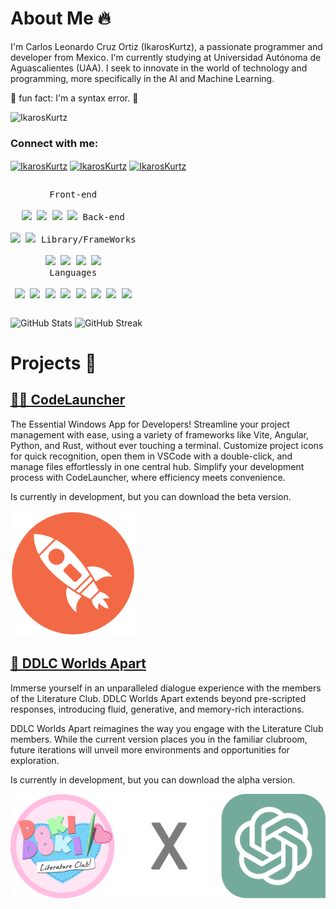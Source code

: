 # About Me 🔥

I'm Carlos Leonardo Cruz Ortiz (IkarosKurtz), a passionate programmer and developer from Mexico. I'm currently studying at Universidad Autónoma de Aguascalientes (UAA). I seek to innovate  in the world of technology and programming, more specifically in the AI and Machine Learning.

🎉 fun fact: I'm a syntax error. 🤖

<p align="left"> <img src="https://komarev.com/ghpvc/?username=IkarosKurtz&label=Profile%20views&color=0e75b6&style=flat" alt="IkarosKurtz" /> </p>

<h3 align="left">Connect with me:</h3>
<p align="left">
<a href="https://twitter.com/IkarosKurtz" target="blank"><img align="center" src="https://raw.githubusercontent.com/rahuldkjain/github-profile-readme-generator/master/src/images/icons/Social/twitter.svg" alt="IkarosKurtz" height="30" width="40" /></a>
<a href="https://www.linkedin.com/in/ikaroskurtz/" target="blank"><img align="center" src="https://raw.githubusercontent.com/rahuldkjain/github-profile-readme-generator/master/src/images/icons/Social/linked-in-alt.svg" alt="IkarosKurtz" height="30" width="40" /></a>
<a href="https://www.youtube.com/channel/UCCgk45o_i1zyl_v74eMP7LQ" target="blank"><img align="center" src="https://raw.githubusercontent.com/rahuldkjain/github-profile-readme-generator/master/src/images/icons/Social/youtube.svg" alt="IkarosKurtz" height="30" width="40" /></a>
</p>


<p style="display: inline-block;" align="center">
  <kbd>
    <kbd>Front-end</kbd>
    <br>
    <br>
    <img width="30px" src="https://cdn.jsdelivr.net/gh/devicons/devicon/icons/html5/html5-original.svg" /> 
    <img width="30px" src="https://cdn.jsdelivr.net/gh/devicons/devicon/icons/css3/css3-plain.svg" /> 
    <img width="30px" src="https://cdn.jsdelivr.net/gh/devicons/devicon/icons/sass/sass-original.svg" /> 
    <img width="30px" src="https://cdn.jsdelivr.net/gh/devicons/devicon/icons/javascript/javascript-original.svg" />
  </kbd>
  <kbd>
    <kbd>Back-end</kbd>
    <br>
    <br>
    <img width="30px" src="https://cdn.jsdelivr.net/gh/devicons/devicon/icons/typescript/typescript-original.svg" />
    <img width="30px" src="https://cdn.jsdelivr.net/gh/devicons/devicon/icons/nodejs/nodejs-original.svg" />
  </kbd>
  <kbd>
    <kbd>Library/FrameWorks</kbd>
    <br>
    <br>
    <img width="30px" src="https://cdn.jsdelivr.net/gh/devicons/devicon/icons/tailwindcss/tailwindcss-plain.svg" />
    <img width="30px" src="https://cdn.jsdelivr.net/gh/devicons/devicon/icons/bootstrap/bootstrap-original.svg" />
    <img width="30px" src="https://cdn.jsdelivr.net/gh/devicons/devicon/icons/react/react-original.svg" />
    <img width="30px" src="https://cdn.jsdelivr.net/gh/devicons/devicon/icons/angularjs/angularjs-original.svg" />
  </kbd>
  <br>
  <kbd>
    <kbd>Languages</kbd>
    <br>
    <br>
    <img width="30px" src="https://cdn.jsdelivr.net/gh/devicons/devicon/icons/python/python-plain.svg" />
    <img width="30px" src="https://cdn.jsdelivr.net/gh/devicons/devicon/icons/rust/rust-plain.svg" />
    <img width="30px" src="https://cdn.jsdelivr.net/gh/devicons/devicon/icons/c/c-original.svg" />
    <img width="30px" src="https://cdn.jsdelivr.net/gh/devicons/devicon/icons/cplusplus/cplusplus-original.svg" />
    <img width="30px" src="https://cdn.jsdelivr.net/gh/devicons/devicon/icons/csharp/csharp-original.svg" />
    <img width="30px" src="https://cdn.jsdelivr.net/gh/devicons/devicon/icons/java/java-original.svg" />
    <img width="30px" src="https://cdn.jsdelivr.net/gh/devicons/devicon/icons/javascript/javascript-original.svg" />
    <img width="30px" src="https://cdn.jsdelivr.net/gh/devicons/devicon/icons/typescript/typescript-original.svg" />
  </kbd>
</p>


<p align="left">
  <img src="https://github-readme-stats.vercel.app/api?username=IkarosKurtz&show_icons=true&title_color=7A7ADB&icon_color=2234AE&text_color=D3D3D3&bg_color=0,000000,130F40&locale=en" alt="GitHub Stats" />

  <img src="https://github-readme-streak-stats.herokuapp.com/?user=IkarosKurtz&background=000000&stroke=130F40&ring=2234AE&fire=D3D3D3&currStreakNum=D3D3D3&sideNums=D3D3D3&currStreakLabel=D3D3D3&sideLabels=D3D3D3&dates=D3D3D3" alt="GitHub Streak" />
</p>


# Projects 🚀

## [👨‍💻 CodeLauncher](https://code-launcher.netlify.app)
The Essential Windows App for Developers! Streamline your project management with ease, using a variety of frameworks like Vite, Angular, Python, and Rust, without ever touching a terminal. Customize project icons for quick recognition, open them in VSCode with a double-click, and manage files effortlessly in one central hub. Simplify your development process with CodeLauncher, where efficiency meets convenience.

Is currently in development, but you can download the beta version.

<img src="https://raw.githubusercontent.com/IkarosKurtz/IkarosKurtz/Master/static/icon.png" alt="CodeLauncher Icon" width="200px" height="200px" />

## [💖 DDLC Worlds Apart](https://github.com/IkarosKurtz/DDLC-Worlds-Apart)
Immerse yourself in an unparalleled dialogue experience with the members of the Literature Club. DDLC Worlds Apart extends beyond pre-scripted responses, introducing fluid, generative, and memory-rich interactions.

DDLC Worlds Apart reimagines the way you engage with the Literature Club members. While the current version places you in the familiar clubroom, future iterations will unveil more environments and opportunities for exploration.

Is currently in development, but you can download the alpha version.

<img src="https://raw.githubusercontent.com/IkarosKurtz/IkarosKurtz/Master/static/placeholder.png" alt="DDLC Worlds Apart Icon" />
